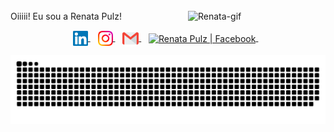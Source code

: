 <div style="display: inline_block"><br>
    Oiiiii! Eu sou a Renata Pulz!
    <img align="right" alt="Renata-gif" width="220px" src="https://media.giphy.com/media/bcKmIWkUMCjVm/giphy.gif">
</div>

<div>
<p align="center">
<a href="https://www.linkedin.com/in/renata-pulz-781aa2191/" target="_blank">
  <img align="center" alt="Renata Pulz | Linkedin" width="24px" src="https://github.com/SatYu26/SatYu26/blob/master/Assets/Linkedin.svg" />
</a> &nbsp;&nbsp;
<a href="https://www.instagram.com/renatapulz/?hl=pt-br" target="_blank">
  <img align="center" alt="Renata Pulz | Instagram" width="24px" src="https://github.com/SatYu26/SatYu26/blob/master/Assets/Instagram.svg" />
</a> &nbsp;&nbsp;
<a href="mailto:renatadpulz@gmail.com" >
  <img align="center" alt="Renata Pulz | Gmail" width="26px" src="https://github.com/SatYu26/SatYu26/blob/master/Assets/Gmail.svg" />
</a> &nbsp;&nbsp;
<a href="https://www.facebook.com/renata.pulz">
    <img align="center" alt="Renata Pulz | Facebook" width="24px" src="https://upload.wikimedia.org/wikipedia/en/thumb/0/04/Facebook_f_logo_%282021%29.svg/100px-Facebook_f_logo_%282021%29.svg.png" />
</a> &nbsp;&nbsp;
<p>
  </div>

![Snake animation](https://github.com/renatapulz/renatapulz/blob/output/github-contribution-grid-snake.svg)
